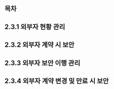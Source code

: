 ## 목차

## 2.3.1 외부자 현황 관리

## 2.3.2 외부자 계약 시 보안

## 2.3.3 외부자 보안 이행 관리

## 2.3.4 외부자 계약 변경 및 만료 시 보안
